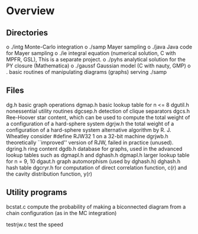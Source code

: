 Overview
=========


Directories
--------------

  o ./intg    Monte-Carlo integration
  o ./samp    Mayer sampling
  o ./java    Java code for Mayer sampling
  o ./ie      integral equation (numerical solution, C with MPFR, GSL), This is a separate project.
  o ./pyhs    analytical solution for the PY closure (Mathematica)
  o ./gaussf  Gaussian model (C with nauty, GMP)
  o .         basic routines of manipulating diagrams (graphs)
              serving ./samp

Files
------
dg.h        basic graph operations
dgmap.h     basic lookup table for n <= 8
dgutil.h    nonessential utility routines
dgcsep.h    detection of clique separators
dgcs.h      Ree-Hoover star content, which can be used to compute
            the total weight of a configuration of a hard-sphere system
dgrjw.h     the total weight of a configuration of a hard-sphere system
            alternative algorithm by R. J. Wheatley
            consider #define RJW32 1 on a 32-bit machine
dgrjwb.h    theoretically ``improved'' version of RJW, failed in practice (unused).
dgring.h    ring content
dgdb.h      database for graphs, used in the advanced lookup tables
            such as dgmapl.h and dghash.h
dgmapl.h    larger lookup table for n = 9, 10
dgaut.h     graph automorphism (used by dghash.h)
dghash.h    hash table
dgcryr.h    for computation of direct correlation function, c(r)
            and the cavity distribution function, y(r)


Utility programs
-----------------
bcstat.c    compute the probability of making a biconnected diagram
            from a chain configuration (as in the MC integration)

testrjw.c   test the speed


